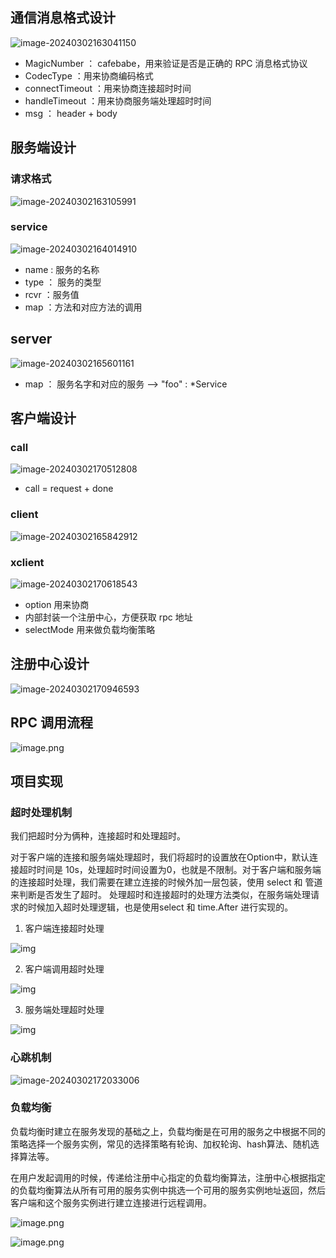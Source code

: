 ## 通信消息格式设计

![image-20240302163041150](readme/image-20240302163041150.png)

- MagicNumber ： cafebabe，用来验证是否是正确的 RPC 消息格式协议
- CodecType ：用来协商编码格式
- connectTimeout ：用来协商连接超时时间
- handleTimeout ：用来协商服务端处理超时时间
- msg ： header + body

## 服务端设计

### 请求格式

![image-20240302163105991](readme/image-20240302163105991.png)

### service 

![image-20240302164014910](readme/image-20240302164014910.png)

- name : 服务的名称
- type ： 服务的类型
- rcvr ：服务值
- map ：方法和对应方法的调用

## server

![image-20240302165601161](readme/image-20240302165601161.png)

- map ： 服务名字和对应的服务 --> "foo" : *Service

## 客户端设计

### call

![image-20240302170512808](readme/image-20240302170512808.png)

- call = request + done

### client

![image-20240302165842912](readme/image-20240302165842912.png)

### xclient 

![image-20240302170618543](readme/image-20240302170618543.png)

- option 用来协商
- 内部封装一个注册中心，方便获取 rpc 地址
- selectMode 用来做负载均衡策略

## 注册中心设计

![image-20240302170946593](readme/image-20240302170946593.png)

## RPC 调用流程

![image.png](readme/1708850432393-6501a28b-994f-4942-aabd-96aba295f9d5.png)

## 项目实现

### 超时处理机制

我们把超时分为俩种，连接超时和处理超时。

对于客户端的连接和服务端处理超时，我们将超时的设置放在Option中，默认连接超时时间是 10s，处理超时时间设置为0，也就是不限制。对于客户端和服务端的连接超时处理，我们需要在建立连接的时候外加一层包装，使用 select 和 管道来判断是否发生了超时。 处理超时和连接超时的处理方法类似，在服务端处理请求的时候加入超时处理逻辑，也是使用select 和 time.After 进行实现的。

1. 客户端连接超时处理

![img](readme/1708860770502-584d268b-66be-4abc-8e91-4051cee057f0.png)

2. 客户端调用超时处理

![img](readme/1708860936070-37a002e1-3929-4f9c-b872-a33f7bacf34e.png)

3. 服务端处理超时处理

![img](readme/1708861284793-476e33c3-dcbf-4253-88dd-685b43c32d4b.png)

### 心跳机制

![image-20240302172033006](readme/image-20240302172033006.png)

### 负载均衡

负载均衡时建立在服务发现的基础之上，负载均衡是在可用的服务之中根据不同的策略选择一个服务实例，常见的选择策略有轮询、加权轮询、hash算法、随机选择算法等。

在用户发起调用的时候，传递给注册中心指定的负载均衡算法，注册中心根据指定的负载均衡算法从所有可用的服务实例中挑选一个可用的服务实例地址返回，然后客户端和这个服务实例进行建立连接进行远程调用。

![image.png](readme/1708866566548-9fbd34de-7fee-47da-b69f-6f12dba77297.png)

![image.png](readme/1708866600209-7ccad619-117c-427e-bd07-5b25abdc1c3e.png)
